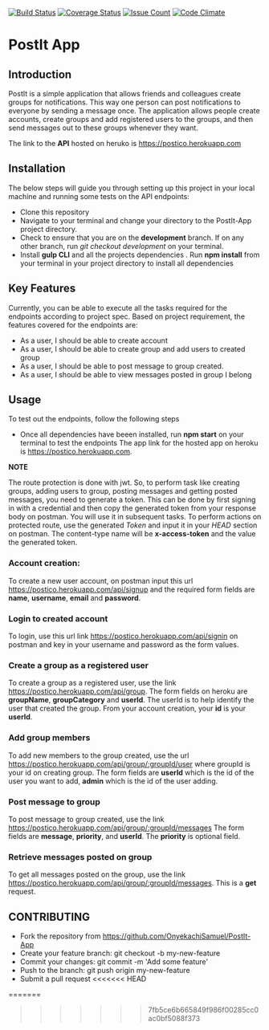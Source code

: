 [![Build Status](https://travis-ci.org/OnyekachiSamuel/PostIt-App.svg)](https://travis-ci.org/OnyekachiSamuel/PostIt-App)
[![Coverage Status](https://coveralls.io/repos/github/OnyekachiSamuel/PostIt-App/badge.svg?branch=tests)](https://coveralls.io/github/OnyekachiSamuel/PostIt-App?branch=tests)
[![Issue Count](https://codeclimate.com/github/OnyekachiSamuel/PostIt-App/badges/issue_count.svg)](https://codeclimate.com/github/OnyekachiSamuel/PostIt-App)
[![Code Climate](https://codeclimate.com/github/OnyekachiSamuel/PostIt-App/badges/gpa.svg)](https://codeclimate.com/github/OnyekachiSamuel/PostIt-App)


# PostIt App

## Introduction 
PostIt is a simple application that allows friends and colleagues create groups for notifications. This way one person can post notifications to everyone by sending a message once. The application allows people create accounts, create groups and add registered users to the groups, and then send messages out to these groups whenever they want.

The link to the **API** hosted on heruko is  https://postico.herokuapp.com

## Installation

The below steps will guide you through setting up this project in your local machine and running some tests on the API
endpoints:

- Clone this repository
- Navigate to your terminal and change your directory to the PostIt-App project directory.
- Check to ensure that you are on the **development** branch. If on any other branch, run *git checkout development* on your terminal.
- Install **gulp CLI** and all the projects dependencies . Run **npm install** from your terminal in your project directory to install all dependencies

## Key Features
Currently, you can be able to execute all the tasks required for the endpoints according to project spec.
Based on project requirement, the features covered for the endpoints are:

- As a user, I should be able to create account
- As a user, I should be able to create group and add users to created group
- As a user, I should be able to post message to group created.
- As a user, I should be able to view messages posted in group I belong


## Usage
To test out the endpoints, follow the following steps
- Once all dependencies have beeen installed, run **npm start** on your terminal to test the endpoints
The app link for the hosted app on heroku is https://postico.herokuapp.com.

**NOTE**

The route protection is done with jwt. So, to perform task like creating groups, adding users to group, posting messages and getting posted messages, you need to generate a token. This can be done by first signing in with a credential and then copy the generated token from your response body on postman.
You will use it in subsequent tasks.
To perform actions on protected route, use the generated *Token* and input it in your *HEAD* section on postman.
The content-type name will be **x-access-token** and the value the generated token.
### Account creation:
To create a new user account, on postman input this url https://postico.herokuapp.com/api/signup and the required form fields are **name**, **username**, **email** and **password**. 
### Login to created account
To login, use this url link https://postico.herokuapp.com/api/signin on postman and key in your username and password as the form values.

### Create a group as a registered user
To create a group as a registered user, use the link https://postico.herokuapp.com/api/group. The form fields on heroku are **groupName**, **groupCategory** and **userId**. The userId is to help identify the user that created the group. From your account creation, your **id** is your **userId**.

### Add group members 
To add new members to the group created, use the url https://postico.herokuapp.com/api/group/:groupId/user
where groupId is your id on creating group. The form fields are **userId** which is the id of the user you want to add, **admin** which is the id of the user adding.

### Post message to group
To post message to group created, use the link https://postico.herokuapp.com/api/group/:groupId/messages
The form fields are **message**, **priority**, and **userId**. The **priority** is optional field.

### Retrieve messages posted on group
To get all messages posted on the group, use the link https://postico.herokuapp.com/api/group/:groupId/messages. This is a **get** request.

## CONTRIBUTING

- Fork the repository from https://github.com/OnyekachiSamuel/PostIt-App
- Create your feature branch: git checkout -b my-new-feature
- Commit your changes: git commit -m 'Add some feature'
- Push to the branch: git push origin my-new-feature
- Submit a pull request 
<<<<<<< HEAD

=======
>>>>>>> 7fb5ce6b665849f986f00285cc0ac0bf5088f373

